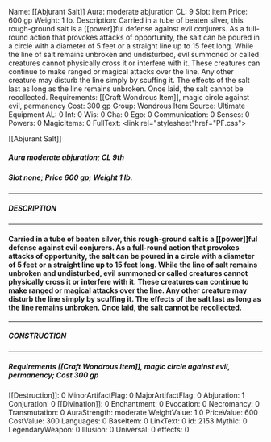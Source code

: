 Name: [[Abjurant Salt]]
Aura: moderate abjuration
CL: 9
Slot: item
Price: 600 gp
Weight: 1 lb.
Description: Carried in a tube of beaten silver, this rough-ground salt is a [[power]]ful defense against evil conjurers. As a full-round action that provokes attacks of opportunity, the salt can be poured in a circle with a diameter of 5 feet or a straight line up to 15 feet long. While the line of salt remains unbroken and undisturbed, evil summoned or called creatures cannot physically cross it or interfere with it. These creatures can continue to make ranged or magical attacks over the line. Any other creature may disturb the line simply by scuffing it. The effects of the salt last as long as the line remains unbroken. Once laid, the salt cannot be recollected.
Requirements: [[Craft Wondrous Item]], magic circle against evil, permanency
Cost: 300 gp
Group: Wondrous Item
Source: Ultimate Equipment
AL: 0
Int: 0
Wis: 0
Cha: 0
Ego: 0
Communication: 0
Senses: 0
Powers: 0
MagicItems: 0
FullText: <link rel="stylesheet"href="PF.css"><div class="heading"><p class="alignleft">[[Abjurant Salt]]</p><div style="clear: both;"></div></div><div><h5><b>Aura </b>moderate abjuration; <b>CL </b>9th</h5><h5><b>Slot </b>none; <b>Price </b>600 gp; <b>Weight </b>1 lb.</h5></div><hr/><div><h5><b>DESCRIPTION</b></h5></div><hr/><div><h4><p>Carried in a tube of beaten silver, this rough-ground salt is a [[power]]ful defense against evil conjurers. As a full-round action that provokes attacks of opportunity, the salt can be poured in a circle with a diameter of 5 feet or a straight line up to 15 feet long. While the line of salt remains unbroken and undisturbed, evil summoned or called creatures cannot physically cross it or interfere with it. These creatures can continue to make ranged or magical attacks over the line. Any other creature may disturb the line simply by scuffing it. The effects of the salt last as long as the line remains unbroken. Once laid, the salt cannot be recollected.</p></h4></div><hr/><div><h5><b>CONSTRUCTION</b></h5></div><hr/><div><h5><b>Requirements </b>[[Craft Wondrous Item]], <i>magic circle against evil</i>, <i>permanency</i>; <b>Cost </b>300 gp</h5></div>
[[Destruction]]: 0
MinorArtifactFlag: 0
MajorArtifactFlag: 0
Abjuration: 1
Conjuration: 0
[[Divination]]: 0
Enchantment: 0
Evocation: 0
Necromancy: 0
Transmutation: 0
AuraStrength: moderate
WeightValue: 1.0
PriceValue: 600
CostValue: 300
Languages: 0
BaseItem: 0
LinkText: 0
id: 2153
Mythic: 0
LegendaryWeapon: 0
Illusion: 0
Universal: 0
effects: 0
